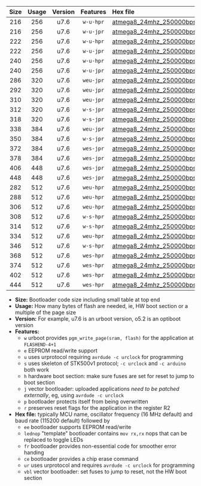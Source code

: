 |Size|Usage|Version|Features|Hex file|
|:-:|:-:|:-:|:-:|:--|
|216|256|u7.6|`w-u-hpr`|[atmega8_24mhz_250000bps_ur.hex](https://raw.githubusercontent.com/stefanrueger/urboot/main/bootloaders/atmega8/fcpu_24mhz/250000_bps/atmega8_24mhz_250000bps_ur.hex)|
|216|256|u7.6|`w-u-jpr`|[atmega8_24mhz_250000bps_ur_vbl.hex](https://raw.githubusercontent.com/stefanrueger/urboot/main/bootloaders/atmega8/fcpu_24mhz/250000_bps/atmega8_24mhz_250000bps_ur_vbl.hex)|
|222|256|u7.6|`w-u-hpr`|[atmega8_24mhz_250000bps_lednop_ur.hex](https://raw.githubusercontent.com/stefanrueger/urboot/main/bootloaders/atmega8/fcpu_24mhz/250000_bps/atmega8_24mhz_250000bps_lednop_ur.hex)|
|222|256|u7.6|`w-u-jpr`|[atmega8_24mhz_250000bps_lednop_ur_vbl.hex](https://raw.githubusercontent.com/stefanrueger/urboot/main/bootloaders/atmega8/fcpu_24mhz/250000_bps/atmega8_24mhz_250000bps_lednop_ur_vbl.hex)|
|240|256|u7.6|`w-u-hpr`|[atmega8_24mhz_250000bps_lednop_fr_ur.hex](https://raw.githubusercontent.com/stefanrueger/urboot/main/bootloaders/atmega8/fcpu_24mhz/250000_bps/atmega8_24mhz_250000bps_lednop_fr_ur.hex)|
|240|256|u7.6|`w-u-jpr`|[atmega8_24mhz_250000bps_lednop_fr_ur_vbl.hex](https://raw.githubusercontent.com/stefanrueger/urboot/main/bootloaders/atmega8/fcpu_24mhz/250000_bps/atmega8_24mhz_250000bps_lednop_fr_ur_vbl.hex)|
|286|320|u7.6|`weu-jpr`|[atmega8_24mhz_250000bps_ee_ur_vbl.hex](https://raw.githubusercontent.com/stefanrueger/urboot/main/bootloaders/atmega8/fcpu_24mhz/250000_bps/atmega8_24mhz_250000bps_ee_ur_vbl.hex)|
|292|320|u7.6|`weu-jpr`|[atmega8_24mhz_250000bps_ee_lednop_ur_vbl.hex](https://raw.githubusercontent.com/stefanrueger/urboot/main/bootloaders/atmega8/fcpu_24mhz/250000_bps/atmega8_24mhz_250000bps_ee_lednop_ur_vbl.hex)|
|310|320|u7.6|`weu-jpr`|[atmega8_24mhz_250000bps_ee_lednop_fr_ur_vbl.hex](https://raw.githubusercontent.com/stefanrueger/urboot/main/bootloaders/atmega8/fcpu_24mhz/250000_bps/atmega8_24mhz_250000bps_ee_lednop_fr_ur_vbl.hex)|
|312|320|u7.6|`w-s-jpr`|[atmega8_24mhz_250000bps_vbl.hex](https://raw.githubusercontent.com/stefanrueger/urboot/main/bootloaders/atmega8/fcpu_24mhz/250000_bps/atmega8_24mhz_250000bps_vbl.hex)|
|318|320|u7.6|`w-s-jpr`|[atmega8_24mhz_250000bps_lednop_vbl.hex](https://raw.githubusercontent.com/stefanrueger/urboot/main/bootloaders/atmega8/fcpu_24mhz/250000_bps/atmega8_24mhz_250000bps_lednop_vbl.hex)|
|338|384|u7.6|`weu-jpr`|[atmega8_24mhz_250000bps_ee_lednop_fr_ce_ur_vbl.hex](https://raw.githubusercontent.com/stefanrueger/urboot/main/bootloaders/atmega8/fcpu_24mhz/250000_bps/atmega8_24mhz_250000bps_ee_lednop_fr_ce_ur_vbl.hex)|
|350|384|u7.6|`w-s-jpr`|[atmega8_24mhz_250000bps_lednop_fr_vbl.hex](https://raw.githubusercontent.com/stefanrueger/urboot/main/bootloaders/atmega8/fcpu_24mhz/250000_bps/atmega8_24mhz_250000bps_lednop_fr_vbl.hex)|
|372|384|u7.6|`wes-jpr`|[atmega8_24mhz_250000bps_ee_vbl.hex](https://raw.githubusercontent.com/stefanrueger/urboot/main/bootloaders/atmega8/fcpu_24mhz/250000_bps/atmega8_24mhz_250000bps_ee_vbl.hex)|
|378|384|u7.6|`wes-jpr`|[atmega8_24mhz_250000bps_ee_lednop_vbl.hex](https://raw.githubusercontent.com/stefanrueger/urboot/main/bootloaders/atmega8/fcpu_24mhz/250000_bps/atmega8_24mhz_250000bps_ee_lednop_vbl.hex)|
|406|448|u7.6|`wes-jpr`|[atmega8_24mhz_250000bps_ee_lednop_fr_vbl.hex](https://raw.githubusercontent.com/stefanrueger/urboot/main/bootloaders/atmega8/fcpu_24mhz/250000_bps/atmega8_24mhz_250000bps_ee_lednop_fr_vbl.hex)|
|448|448|u7.6|`wes-jpr`|[atmega8_24mhz_250000bps_ee_lednop_fr_ce_vbl.hex](https://raw.githubusercontent.com/stefanrueger/urboot/main/bootloaders/atmega8/fcpu_24mhz/250000_bps/atmega8_24mhz_250000bps_ee_lednop_fr_ce_vbl.hex)|
|282|512|u7.6|`weu-hpr`|[atmega8_24mhz_250000bps_ee_ur.hex](https://raw.githubusercontent.com/stefanrueger/urboot/main/bootloaders/atmega8/fcpu_24mhz/250000_bps/atmega8_24mhz_250000bps_ee_ur.hex)|
|288|512|u7.6|`weu-hpr`|[atmega8_24mhz_250000bps_ee_lednop_ur.hex](https://raw.githubusercontent.com/stefanrueger/urboot/main/bootloaders/atmega8/fcpu_24mhz/250000_bps/atmega8_24mhz_250000bps_ee_lednop_ur.hex)|
|306|512|u7.6|`weu-hpr`|[atmega8_24mhz_250000bps_ee_lednop_fr_ur.hex](https://raw.githubusercontent.com/stefanrueger/urboot/main/bootloaders/atmega8/fcpu_24mhz/250000_bps/atmega8_24mhz_250000bps_ee_lednop_fr_ur.hex)|
|308|512|u7.6|`w-s-hpr`|[atmega8_24mhz_250000bps.hex](https://raw.githubusercontent.com/stefanrueger/urboot/main/bootloaders/atmega8/fcpu_24mhz/250000_bps/atmega8_24mhz_250000bps.hex)|
|314|512|u7.6|`w-s-hpr`|[atmega8_24mhz_250000bps_lednop.hex](https://raw.githubusercontent.com/stefanrueger/urboot/main/bootloaders/atmega8/fcpu_24mhz/250000_bps/atmega8_24mhz_250000bps_lednop.hex)|
|334|512|u7.6|`weu-hpr`|[atmega8_24mhz_250000bps_ee_lednop_fr_ce_ur.hex](https://raw.githubusercontent.com/stefanrueger/urboot/main/bootloaders/atmega8/fcpu_24mhz/250000_bps/atmega8_24mhz_250000bps_ee_lednop_fr_ce_ur.hex)|
|346|512|u7.6|`w-s-hpr`|[atmega8_24mhz_250000bps_lednop_fr.hex](https://raw.githubusercontent.com/stefanrueger/urboot/main/bootloaders/atmega8/fcpu_24mhz/250000_bps/atmega8_24mhz_250000bps_lednop_fr.hex)|
|368|512|u7.6|`wes-hpr`|[atmega8_24mhz_250000bps_ee.hex](https://raw.githubusercontent.com/stefanrueger/urboot/main/bootloaders/atmega8/fcpu_24mhz/250000_bps/atmega8_24mhz_250000bps_ee.hex)|
|374|512|u7.6|`wes-hpr`|[atmega8_24mhz_250000bps_ee_lednop.hex](https://raw.githubusercontent.com/stefanrueger/urboot/main/bootloaders/atmega8/fcpu_24mhz/250000_bps/atmega8_24mhz_250000bps_ee_lednop.hex)|
|402|512|u7.6|`wes-hpr`|[atmega8_24mhz_250000bps_ee_lednop_fr.hex](https://raw.githubusercontent.com/stefanrueger/urboot/main/bootloaders/atmega8/fcpu_24mhz/250000_bps/atmega8_24mhz_250000bps_ee_lednop_fr.hex)|
|444|512|u7.6|`wes-hpr`|[atmega8_24mhz_250000bps_ee_lednop_fr_ce.hex](https://raw.githubusercontent.com/stefanrueger/urboot/main/bootloaders/atmega8/fcpu_24mhz/250000_bps/atmega8_24mhz_250000bps_ee_lednop_fr_ce.hex)|

- **Size:** Bootloader code size including small table at top end
- **Usage:** How many bytes of flash are needed, ie, HW boot section or a multiple of the page size
- **Version:** For example, u7.6 is an urboot version, o5.2 is an optiboot version
- **Features:**
  + `w` urboot provides `pgm_write_page(sram, flash)` for the application at `FLASHEND-4+1`
  + `e` EEPROM read/write support
  + `u` uses urprotocol requiring `avrdude -c urclock` for programming
  + `s` uses skeleton of STK500v1 protocol; `-c urclock` and `-c arduino` both work
  + `h` hardware boot section: make sure fuses are set for reset to jump to boot section
  + `j` vector bootloader: uploaded applications *need to be patched externally*, eg, using `avrdude -c urclock`
  + `p` bootloader protects itself from being overwritten
  + `r` preserves reset flags for the application in the register R2
- **Hex file:** typically MCU name, oscillator frequency (16 MHz default) and baud rate (115200 default) followed by
  + `ee` bootloader supports EEPROM read/write
  + `lednop` "template" bootloader contains `mov rx,rx` nops that can be replaced to toggle LEDs
  + `fr` bootloader provides non-essential code for smoother error handing
  + `ce` bootloader provides a chip erase command
  + `ur` uses urprotocol and requires `avrdude -c urclock` for programming
  + `vbl` vector bootloader: set fuses to jump to reset, not the HW boot section
